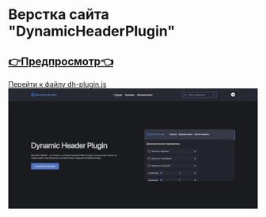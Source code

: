 # Верстка сайта "DynamicHeaderPlugin" 
## [👉Предпросмотр👈](https://franzzzz1.github.io/DynamicHeaderPlugin/)
[Перейти к файлу dh-plugin.js](https://github.com/FranzZZz1/DynamicHeaderPlugin/blob/1e481cd827ede51a8355bf7ef4e55a347352d1b4/dh-plugin.js)
![Preview Image](https://github.com/FranzZZz1/DynamicHeaderPlugin/raw/main/img/preview/1.jpg)

